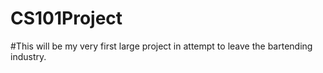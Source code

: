 # CS101Project 
#This will be my very first large project in attempt to leave the bartending industry.

